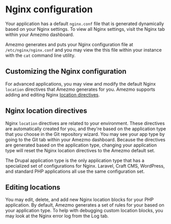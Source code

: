 # Nginx configuration

Your application has a default `nginx.conf` file that is generated dynamically based on your Nginx settings. To view all Nginx settings,
visit the Nginx tab within your Amezmo dashboard.

Amezmo generates and puts your Nginx configuration file at `/etc/nginx/nginx.conf` and
you may view the this file within your instance with the `cat` command line utility. 


## Customizing the Nginx configuration

For advanced applications, you may view and modify the default Nginx `location` directives that Amezmo generates for you. 
Amezmo supports adding and editing Nginx [location directives](https://nginx.org/en/docs/http/ngx_http_core_module.html#location).


## Nginx location directives
Nginx `location` directives are related to your environment. These directives are automatically created for you, and they're based on the application type that
you choose in the Git repository wizard. You may see your app type by going to the Git tab within your Amezmo dashboard. Because the directives are generated 
based on the application type, changing your application type will reset the Nginx location directives to the Amezmo default set. 

The Drupal application type is the only application type that has a specialized set of configurations for Nginx. Laravel, Craft CMS, WordPress, and standard PHP 
applications all use the same configuration set. 

## Editing locations
You may edit, delete, and add new Nginx location blocks for your PHP application. By default, Amezmo generates a set of rules for your based on your application type. To help with debugging custom location blocks, you may look at the Nginx error log from the Log tab.
